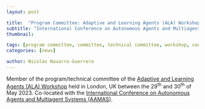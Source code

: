 ```yaml
---
layout: post

title:  "Program Committee: Adaptive and Learning Agents (ALA) Workshop"
subtitle: "International Conference on Autonomous Agents and Multiagent Systems (AAMAS)"
thumbnail: 

tags: [program committee, committee, technical committee, workshop, conference]
categories: [news]

author: Nicolás Navarro-Guerrero
---
```


Member of the program/technical committee of the <a href="https://alaworkshop2023.github.io/" target="_blank">Adaptive and Learning Agents (ALA) Workshop</a> held in London, UK between the 29<sup>th</sup> and 30<sup>th</sup> of May 2023. Co-located with the <a href="https://aamas2023.soton.ac.uk" target="_blank">International Conference on Autonomous Agents and Multiagent Systems (AAMAS)</a>.

<!--more-->

